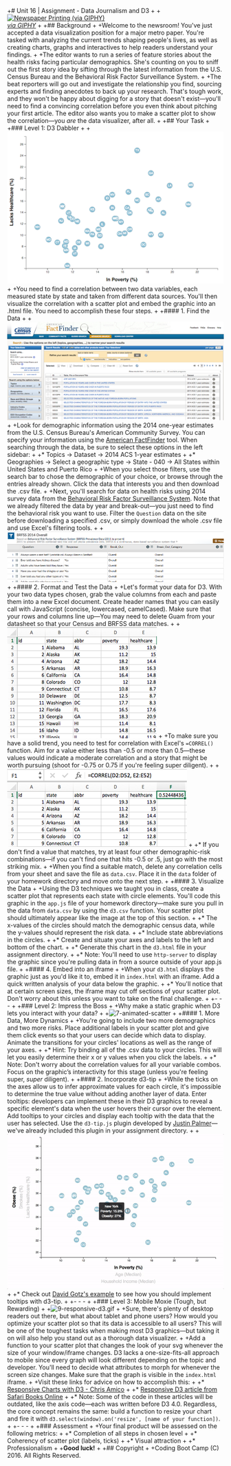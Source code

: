 +# Unit 16 | Assignment - Data Journalism and D3
+
+<a target='_blank' href="https://giphy.com/gifs/newspaper-press-v2xIous7mnEYg"><img alt='Newspaper Printing (via GIPHY)' src="http://i.giphy.com/v2xIous7mnEYg.gif" /> <br><em>via GIPHY</em></a>
+
+## Background
+
+Welcome to the newsroom! You've just accepted a data visualization position for a major metro paper. You're tasked with analyzing the current trends shaping people's lives, as well as creating charts, graphs and interactives to help readers understand your findings.
+
+The editor wants to run a series of feature stories about the health risks facing particular demographics. She's counting on you to sniff out the first story idea by sifting through the latest information from the U.S. Census Bureau and the Behavioral Risk Factor Surveillance System.
+
+The beat reporters will go out and investigate the relationship you find, sourcing experts and finding anecdotes to back up your research. That's tough work, and they won't be happy about digging for a story that doesn't exist—you'll need to find a convincing correlation before you even think about pitching your first article. The editor also wants you to make a scatter plot to show the correlation—you _are_ the data visualizer, after all.
+
+## Your Task
+
+### Level 1: D3 Dabbler
+
+![4-scatter](Images/4-scatter.jpg)
+
+You need to find a correlation between two data variables, each measured state by state and taken from different data sources. You'll then visualize the correlation with a scatter plot and embed the graphic into an .html file. You need to accomplish these four steps.
+
+#### 1. Find the Data
+
+![2-census](Images/2-census.jpg)
+
+Look for demographic information using the 2014 one-year estimates from the U.S. Census Bureau's American Community Survey. You can specify your information using the [American FactFinder](http://factfinder.census.gov/faces/nav/jsf/pages/searchresults.xhtml) tool. When searching through the data, be sure to select these options in the left sidebar:
+
+* Topics -> Dataset -> 2014 ACS 1-year estimates
+
+* Geographies -> Select a geographic type -> State - 040 -> All States within United States and Puerto Rico
+
+When you select those filters, use the search bar to chose the demographic of your choice, or browse through the entries already shown. Click the data that interests you and then download the .csv file.
+
+Next, you'll search for data on health risks using 2014 survey data from the [Behavioral Risk Factor Surveillance System](https://chronicdata.cdc.gov/Behavioral-Risk-Factors/BRFSS-2014-Overall/5ra3-ixqq). Note that we already filtered the data by year and break-out—you just need to find the behavioral risk you want to use. Filter the `Question` data on the site before downloading a specified .csv, or simply download the whole .csv file and use Excel's filtering tools.
+
+![3-brfss](Images/3-brfss.jpg)
+
+#### 2. Format and Test the Data
+
+Let's format your data for D3. With your two data types chosen, grab the value columns from each and paste them into a new Excel document. Create header names that you can easily call with JavaScript (concise, lowercased, camelCased). Make sure that your rows and columns line up—You may need to delete Guam from your datasheet so that your Census and BRFSS data matches.
+
+![6-excel](Images/6-excel.jpg)
+
+To make sure you have a solid trend, you need to test for correlation with Excel's `=CORREL()` function. Aim for a value either less than -0.5 or more than 0.5—these values would indicate a moderate correlation and a story that might be worth pursuing (shoot for -0.75 or 0.75 if you're feeling super diligent).
+
+![5-correl](Images/5-correl.jpg)
+
+* If you don't find a value that matches, try at least four other demographic-risk combinations—if you can't find one that hits -0.5 or .5, just go with the most striking mix.
+
+When you find a suitable match, delete any correlation cells from your sheet and save the file as `data.csv`. Place it in the `data` folder of your homework directory and move onto the next step.
+
+#### 3. Visualize the Data
+
+Using the D3 techniques we taught you in class, create a scatter plot that represents each state with circle elements. You'll code this graphic in the `app.js` file of your homework directory—make sure you pull in the data from `data.csv` by using the `d3.csv` function. Your scatter plot should ultimately appear like the image at the top of this section.
+
+* The x-values of the circles should match the demographic census data, while the y-values should represent the risk data.
+
+* Include state abbreviations in the circles.
+
+* Create and situate your axes and labels to the left and bottom of the chart.
+
+* Generate this chart in the `d3.html` file in your assignment directory.
+
+* Note: You'll need to use `http-server` to display the graphic since you're pulling data in from a source outside of your app.js file.
+
+#### 4. Embed into an iframe
+
+When your `d3.html` displays the graphic just as you'd like it to, embed it in `index.html` with an iframe. Add a quick written analysis of your data below the graphic.
+
+* You'll notice that at certain screen sizes, the iframe may cut off sections of your scatter plot. Don't worry about this unless you want to take on the final challenge.
+
+- - -
+
+### Level 2: Impress the Boss
+
+Why make a static graphic when D3 lets you interact with your data?
+
+![7-animated-scatter](Images/7-animated-scatter.gif)
+
+#### 1. More Data, More Dynamics
+
+You're going to include two more demographics and two more risks. Place additional labels in your scatter plot and give them click events so that your users can decide which data to display. Animate the transitions for your circles' locations as well as the range of your axes.
+
+* Hint: Try binding all of the .csv data to your circles. This will let you easily determine their x or y values when you click the labels.
+
+* Note: Don't worry about the correlation values for all your variable combos. Focus on the graphic’s interactivity for this stage (unless you're feeling super, _super_ diligent).
+
+#### 2. Incorporate d3-tip
+
+While the ticks on the axes allow us to infer approximate values for each circle, it's impossible to determine the true value without adding another layer of data. Enter tooltips: developers can implement these in their D3 graphics to reveal a specific element's data when the user hovers their cursor over the element. Add tooltips to your circles and display each tooltip with the data that the user has selected. Use the `d3-tip.js` plugin developed by [Justin Palmer](https://github.com/Caged)—we've already included this plugin in your assignment directory.
+
+![8-tooltip](Images/8-tooltip.gif)
+
+* Check out [David Gotz's example](https://bl.ocks.org/davegotz/bd54b56723c154d25eedde6504d30ad7) to see how you should implement tooltips with d3-tip.
+
+- - -
+
+### Level 3: Mobile Moxie (Tough, but Rewarding)
+
+![9-responsive-d3.gif](Images/9-responsive-d3.gif)
+
+Sure, there's plenty of desktop readers out there, but what about tablet and phone users? How would you optimize your scatter plot so that its data is accessible to all users? This will be one of the toughest tasks when making most D3 graphics—but taking it on will also help you stand out as a thorough data visualizer.
+
+Add a function to your scatter plot that changes the look of your svg whenever the size of your window/iframe changes. D3 lacks a one-size-fits-all approach to mobile since every graph will look different depending on the topic and developer. You'll need to decide what attributes to morph for whenever the screen size changes. Make sure that the graph is visible in the `index.html` iframe.
+
+Visit these links for advice on how to accomplish this:
+
+* [Responsive Charts with D3 - Chris Amico](http://eyeseast.github.io/visible-data/2013/08/28/responsive-charts-with-d3/)
+
+* [Responsive D3 article from Safari Books Online](https://www.safaribooksonline.com/blog/2014/02/17/building-responsible-visualizations-d3-js/)
+
+* Note: Some of the code in these articles will be outdated, like the axis code—each was written before D3 4.0. Regardless, the core concept remains the same: build a function to resize your chart and fire it with `d3.select(window).on('resize', [name of your function])`.
+
+- - -
+
+### Assessment
+
+Your final product will be assessed on the following metrics:
+
+* Completion of all steps in chosen level
+
+* Coherency of scatter plot (labels, ticks)
+
+* Visual attraction
+
+* Professionalism
+
+**Good luck!**
+
+## Copyright
+
+Coding Boot Camp (C) 2016. All Rights Reserved.
